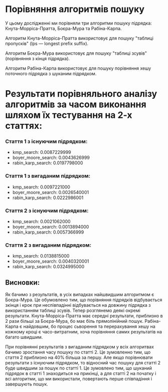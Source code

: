 # Порівняння алгоритмів пошуку

У цьому дослідженні ми порівняли три алгоритми пошуку підрядка: Кнута-Морріса-Пратта, Боєра-Мура та Рабіна-Карпа.

Алгоритм Кнута-Морріса-Пратта використовує для пошуку "таблиці пропусків" (lps — longest prefix suffix).

Алгоритм Боєра-Мура використовує для пошуку "таблиці зсувів" (порівняння з кінця підрядка).

Алгоритм Рабіна-Карпа використовує для пошуку порівняння хешу поточного підрядка з шуканим підрядком.

# Результати порівняльного аналізу алгоритмів за часом виконання шляхом їх тестування на 2-х статтях:

### Стаття 1 з існуючим підрядком:

- kmp_search: 0.0087229999
- boyer_moore_search: 0.0043626999
- rabin_karp_search: 0.0197798000

### Стаття 1 з вигаданим підрядком:

- kmp_search: 0.0097221000
- boyer_moore_search: 0.0026540001
- rabin_karp_search: 0.0222986001

### Стаття 2 з існуючим підрядком:

- kmp_search: 0.0021062000
- boyer_moore_search: 0.0013894000
- rabin_karp_search: 0.0057366999

### Стаття 2 з вигаданим підрядком:

- kmp_search: 0.0138815000
- boyer_moore_search: 0.0040320001
- rabin_karp_search: 0.0324995000

## Висновки:

Як бачимо з результатів, в усіх випадках найшвидшим алгоритмом є Боєра-Мура. Це обумовлено тим, що порівняння підрядків відбувається зкінця і крок при неспівпадінні відбувається на довжину підрядка з використанням таблиці зсувів. Тепер розглянемо деякі окремі результати.
Кнута-Морріса-Пратта має середні результати, приблизно в 2 рази більші за Боєра-Мура, бо має біль прямолінійний пошук.
Рабіна-Карпа є найдовшим, бо процес сьворення та перерахування хешу на кожному кроці є часо-витратним, хоча порівняння самих результатів на багато швидшим.

При порівнянні результатів з вигаданим підрядком у всіх алгоритвах бачимо зростання часу пошуку по статті 2. Це зумовленно тим, що стаття 2 приблизно на 40% більша за першу.
Але якщо порівнювати результати з існуючим підрядком, то відносний час пошуку для статті 2 буде швидшим за пошук по статті 1. Це зумовлено тим, що шуканий підрядок в статті 1 знаходиться на прикінці, а для статті 2 на початку і всі алгоритми, що ми використали, повертають перше співпадіння і завершують пошук.
